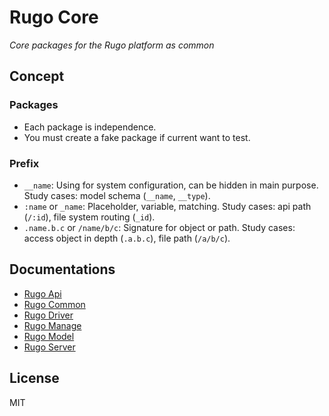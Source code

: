 # Rugo Core

_Core packages for the Rugo platform as common_

## Concept

### Packages

- Each package is independence.
- You must create a fake package if current want to test.

### Prefix

- `__name`: Using for system configuration, can be hidden in main purpose. Study cases: model schema (`__name`, `__type`).
- `:name` or `_name`: Placeholder, variable, matching. Study cases: api path (`/:id`), file system routing (`_id`).
- `.name.b.c` or `/name/b/c`: Signature for object or path. Study cases: access object in depth (`.a.b.c`), file path (`/a/b/c`).


## Documentations

- [Rugo Api](./packages/api/README.md)
- [Rugo Common](./packages/common/README.md)
- [Rugo Driver](./packages/driver/README.md)
- [Rugo Manage](./packages/manage/README.md)
- [Rugo Model](./packages/model/README.md)
- [Rugo Server](./packages/server/README.md)

## License

MIT